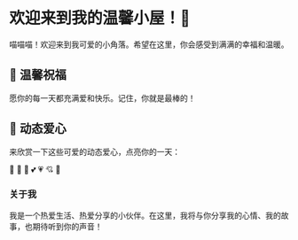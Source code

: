 # 欢迎来到我的温馨小屋！💖

喵喵喵！欢迎来到我可爱的小角落。希望在这里，你会感受到满满的幸福和温暖。

## 🌟 温馨祝福

愿你的每一天都充满爱和快乐。记住，你就是最棒的！

## 💖 动态爱心

来欣赏一下这些可爱的动态爱心，点亮你的一天：

💓 💖 💞 💕 💗 💘 💝

### 关于我

我是一个热爱生活、热爱分享的小伙伴。在这里，我将与你分享我的心情、我的故事，也期待听到你的声音！



